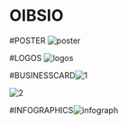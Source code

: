 # OIBSIO

#POSTER
![poster](https://github.com/Jyothipriya12/OIBSIO/assets/136612991/9fa62016-736a-44b5-bdd6-5f26bb818b0f)


#LOGOS
![logos](https://github.com/Jyothipriya12/OIBSIO/assets/136612991/14bc8ae6-5706-41ed-813f-9ff77a28e388)



#BUSINESSCARD![1](https://github.com/Jyothipriya12/OIBSIO/assets/136612991/a36bb287-66d2-4bfa-b8f4-89ef93d5695d)

![2](https://github.com/Jyothipriya12/OIBSIO/assets/136612991/53f7b8f6-3b48-4510-9aac-8781bb58fbcb)



#INFOGRAPHICS![infograph](https://github.com/Jyothipriya12/OIBSIO/assets/136612991/b17fba66-ea18-4291-9ed2-f7dfe6278010)
